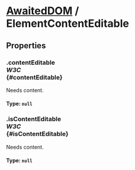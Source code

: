 # [AwaitedDOM](/docs/basic-interfaces/awaited-dom) <span>/</span> ElementContentEditable

## Properties

### .contentEditable <div class="specs"><i>W3C</i></div> {#contentEditable}

Needs content.

#### **Type**: `null`

### .isContentEditable <div class="specs"><i>W3C</i></div> {#isContentEditable}

Needs content.

#### **Type**: `null`
